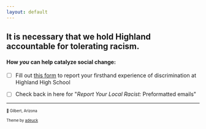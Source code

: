```yaml
---
layout: default
---
```

## It is necessary that we hold Highland accountable for tolerating racism. 

#### How *you* can help catalyze social change:
- [ ] Fill out [this form](https://form.jotform.com/202017830237042) to report your firsthand experience of discrimination at Highland High School
- [ ] Check back in here for "*Report Your Local Racist:* Preformatted emails"
 
  
---
<sup><sub>📍 Gilbert, Arizona </sub></sup>

<sup><sub> Theme by [adeuck](https://github.com/adueck/good-clean-read)</sub></sup>
